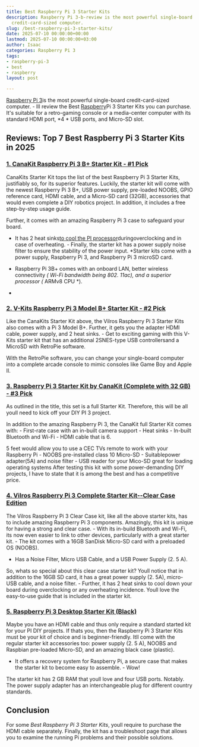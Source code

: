 ```yaml
---
title: Best Raspberry Pi 3 Starter Kits
description: Raspberry Pi 3-b-review is the most powerful single-board 
  credit-card-sized computer.
slug: /best-raspberry-pi-3-starter-kits/
date: 2025-07-10 00:00:00+00:00
lastmod: 2025-07-10 00:00:00+03:00
author: Isaac
categories: Raspberry Pi 3
tags:
- raspberry-pi-3
- best
- raspberry
layout: post

---
```

[Raspberry Pi 3](https://pestpolicy.com/[raspberry-pi-3](https://pestpolicy.com/raspberry-pi-models/)-b-review/)is the most powerful single-board credit-card-sized computer. - Ill review the Best [Raspberry](https://pestpolicy.com/best-heatsink-for-raspberry-pi-3/)Pi 3 Starter Kits you can purchase. It's suitable for a retro-gaming console or a media-center computer with its standard HDMI port, *4 * USB ports, and Micro-SD slot.

##  Reviews: Top 7 Best Raspberry Pi 3 Starter Kits in 2025

###  [1. CanaKit Raspberry Pi 3 B+ Starter Kit - #1 Pick](https://www.amazon.com/dp/B07BCC8PK7/?tag=p-policy-20)

CanaKits Starter Kit tops the list of the best Raspberry Pi 3 Starter Kits, justifiably so, for its superior features. Luckily, the starter kit will come with the newest Raspberry Pi 3 B+, USB power supply, pre-loaded NOOBS, GPIO reference card, HDMI cable, and a Micro-SD card (32GB), accessories that would even complete a DIY robotics project. In addition, it includes a free step-by-step usage guide.

Further, it comes with an amazing Raspberry Pi 3 case to safeguard your board.

- It has 2 heat sinks[to cool the PI processor](https://pestpolicy.com/best-heatsink-for-raspberry-pi-3/)duringoverclocking and in case of overheating. - Finally, the starter kit has a power supply noise filter to ensure the stability of the power input. *Starter kits come with a power supply, Raspberry Pi 3, and Raspberry Pi 3 microSD card.

* Raspberry Pi 3B+ comes with an onboard LAN, better wireless connectivity *(* *Wi-Fi bandwidth being 802. 11ac), and a superior processor (* ARMv8 CPU *).

*

###  [2. V-Kits Raspberry Pi 3 Model B+ Starter Kit - #2 Pick](https://www.amazon.com/dp/B07BDRD3LP/?tag=p-policy-20)

Like the CanaKits Starter Kit above, the Vilros Raspberry Pi 3 Starter Kits also comes with a Pi 3 Model B+. Further, it gets you the adapter HDMI cable, power supply, and 2 heat sinks. - Get to exciting gaming with this V-Kits starter kit that has an additional 2SNES-type USB controllersand a MicroSD with RetroPie software.

With the RetroPie software, you can change your single-board computer into a complete arcade console to mimic consoles like Game Boy and Apple II.

###  [3. Raspberry Pi 3 Starter Kit by CanaKit (Complete with 32 GB) - #3 Pick](https://www.amazon.com/dp/B01C6Q4GLE/?tag=p-policy-20)

As outlined in the title, this set is a full Starter Kit. Therefore, this will be all youll need to kick off your DIY PI 3 project.

In addition to the amazing Raspberry Pi 3, the CanaKit full Starter Kit comes with: - First-rate case with an in-built camera support - Heat sinks - In-built Bluetooth and Wi-Fi - HDMI cable that is 6.

5 feet would allow you to use a CEC TVs remote to work with your Raspberry Pi - NOOBS pre-installed class 10 Micro-SD - Suitablepower adapter(5A) and noise filter - USB reader for your Mico-SD great for loading operating systems After testing this kit with some power-demanding DIY projects, I have to state that it is among the best and has a competitive price.

###  [4. Vilros Raspberry Pi 3 Complete Starter Kit--Clear Case Edition](https://www.amazon.com/dp/B00L87YMGM/?tag=p-policy-20)

The Vilros Raspberry Pi 3 Clear Case kit, like all the above starter kits, has to include amazing Raspberry Pi 3 components. Amazingly, this kit is unique for having a strong and clear case. - With its in-build Bluetooth and Wi-Fi, its now even easier to link to other devices, particularly with a great starter kit. - The kit comes with a 16GB SanDisk Micro-SD card with a preloaded OS (NOOBS).

- Has a Noise Filter, Micro USB Cable, and a USB Power Supply (2. 5 A).

So, whats so special about this clear case starter kit? Youll notice that in addition to the 16GB SD card, it has a great power supply (2. 5A), micro-USB cable, and a noise filter. - Further, it has 2 heat sinks to cool down your board during overclocking or any overheating incidence. Youll love the easy-to-use guide that is included in the starter kit.

###  [5. Raspberry Pi 3 Desktop Starter Kit (Black)](https://www.amazon.com/dp/B0757ZYW4T/?tag=p-policy-20)

Maybe you have an HDMI cable and thus only require a standard started kit for your PI DIY projects. If thats you, then the Raspberry Pi 3 Starter Kits must be your kit of choice and is beginner-friendly. Itll come with the regular starter kit accessories too: power supply (2. 5 A), NOOBS and Raspbian pre-loaded Micro-SD, and an amazing black case (plastic).

- It offers a recovery system for Raspberry Pi, a secure case that makes the starter kit to become easy to assemble. - Wow!

The starter kit has 2 GB RAM that youll love and four USB ports. Notably. The power supply adapter has an interchangeable plug for different country standards.

##  Conclusion

For some *Best Raspberry Pi 3 Starter Kits*, youll require to purchase the HDMI cable separately. Finally, the kit has a troubleshoot page that allows you to examine the running Pi problems and their possible solutions.